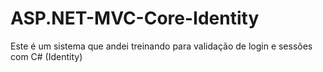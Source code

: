 # ASP.NET-MVC-Core-Identity
Este é um sistema que andei treinando para validação de login e sessões com C# (Identity)
